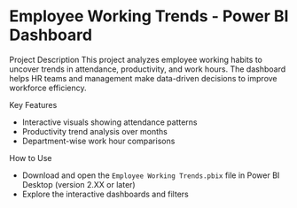 # Employee Working Trends - Power BI Dashboard

Project Description
This project analyzes employee working habits to uncover trends in attendance, productivity, and work hours. The dashboard helps HR teams and management make data-driven decisions to improve workforce efficiency.

Key Features
- Interactive visuals showing attendance patterns
- Productivity trend analysis over months
- Department-wise work hour comparisons

How to Use
- Download and open the `Employee Working Trends.pbix` file in Power BI Desktop (version 2.XX or later)
- Explore the interactive dashboards and filters
